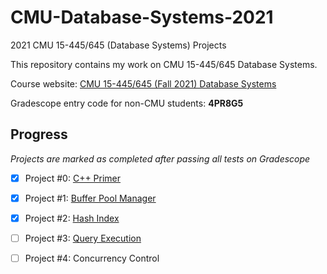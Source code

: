 # CMU-Database-Systems-2021
2021 CMU 15-445/645 (Database Systems) Projects

This repository contains my work on CMU 15-445/645 Database Systems.

Course website: [CMU 15-445/645 (Fall 2021) Database Systems](https://15445.courses.cs.cmu.edu/fall2021/)

Gradescope entry code for non-CMU students: **4PR8G5**

## Progress

*Projects are marked as completed after passing all tests on Gradescope*

* [x] Project #0: [C++ Primer](https://15445.courses.cs.cmu.edu/fall2021/project0/)

* [x] Project #1: [Buffer Pool Manager](https://15445.courses.cs.cmu.edu/fall2021/project1/)

* [x] Project #2: [Hash Index](https://15445.courses.cs.cmu.edu/fall2021/project2/)

* [ ] Project #3: [Query Execution](https://15445.courses.cs.cmu.edu/fall2021/project3/)

* [ ] Project #4: Concurrency Control
